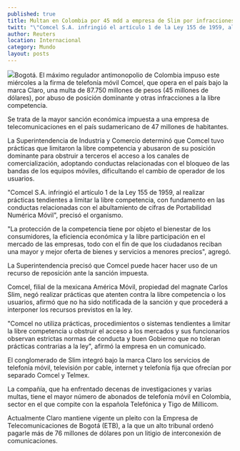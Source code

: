 ```yaml
---
published: true
title: Multan en Colombia por 45 mdd a empresa de Slim por infracciones a la libre competencia
twitt: "\"Comcel S.A. infringió el artículo 1 de la Ley 155 de 1959, al realizar prácticas tendientes a limitar la libre competencia, precisaron autoridades."
author: Reuters
location: Internacional
category: Mundo
layout: posts
---
```


![](http://i.imgur.com/BK5xp8tm.jpg)Bogotá. El máximo regulador antimonopolio de Colombia impuso este miércoles a la firma de telefonía móvil Comcel, que opera en el país bajo la marca Claro, una multa de 87.750 millones de pesos (45 millones de dólares), por abuso de posición dominante y otras infracciones a la libre competencia.

Se trata de la mayor sanción económica impuesta a una empresa de telecomunicaciones en el país sudamericano de 47 millones de habitantes.

La Superintendencia de Industria y Comercio determinó que Comcel tuvo prácticas que limitaron la libre competencia y abusaron de su posición dominante para obstruir a terceros el acceso a los canales de comercialización, adoptando conductas relacionadas con el bloqueo de las bandas de los equipos móviles, dificultando el cambio de operador de los usuarios.

"Comcel S.A. infringió el artículo 1 de la Ley 155 de 1959, al realizar prácticas tendientes a limitar la libre competencia, con fundamento en las conductas relacionadas con el abultamiento de cifras de Portabilidad Numérica Móvil", precisó el organismo.

"La protección de la competencia tiene por objeto el bienestar de los consumidores, la eficiencia económica y la libre participación en el mercado de las empresas, todo con el fin de que los ciudadanos reciban una mayor y mejor oferta de bienes y servicios a menores precios", agregó.

La Superintendencia precisó que Comcel puede hacer hacer uso de un recurso de reposición ante la sanción impuesta.

Comcel, filial de la mexicana América Móvil, propiedad del magnate Carlos Slim, negó realizar prácticas que atenten contra la libre competencia o los usuarios, afirmó que no ha sido notificada de la sanción y que procederá a interponer los recursos previstos en la ley.

"Comcel no utiliza prácticas, procedimientos o sistemas tendientes a limitar la libre competencia u obstruir el acceso a los mercados y sus funcionarios observan estrictas normas de conducta y buen Gobierno que no toleran prácticas contrarias a la ley", afirmó la empresa en un comunicado.

El conglomerado de Slim integró bajo la marca Claro los servicios de telefonía móvil, televisión por cable, internet y telefonía fija que ofrecían por separado Comcel y Telmex.

La compañía, que ha enfrentado decenas de investigaciones y varias multas, tiene el mayor número de abonados de telefonía móvil en Colombia, sector en el que compite con la española Telefónica y Tigo de Millicom.

Actualmente Claro mantiene vigente un pleito con la Empresa de Telecomunicaciones de Bogotá (ETB), a la que un alto tribunal ordenó pagarle más de 76 millones de dólares pon un litigio de interconexión de comunicaciones.

